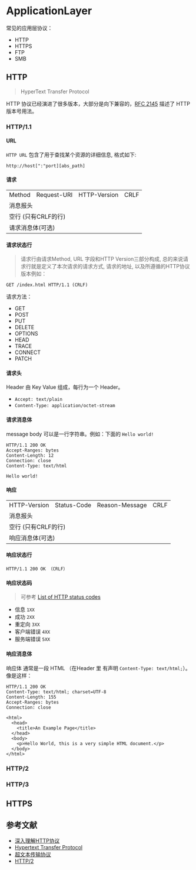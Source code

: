 # ApplicationLayer

常见的应用层协议：

- HTTP
- HTTPS
- FTP
- SMB

## HTTP
> HyperText Transfer Protocol

HTTP 协议已经演进了很多版本，大部分是向下兼容的，[RFC 2145](https://tools.ietf.org/html/rfc2145) 描述了 HTTP版本号用法。

### HTTP/1.1

#### URL

`HTTP URL` 包含了用于查找某个资源的详细信息, 格式如下:
```text
http://host[":"port][abs_path]
```

#### 请求

<table>
    <tr>
        <td>Method</td>
        <td>Request-URI</td>
        <td>HTTP-Version</td>
        <td>CRLF</td>
    </tr>
    <tr><td colspan="4">消息报头</td></tr>
    <tr><td colspan="4">空行 (只有CRLF的行)</td></tr>
    <tr><td colspan="4">请求消息体(可选)</td></tr>
</table>

#### 请求状态行

> 请求行由请求Method, URL 字段和HTTP Version三部分构成, 总的来说请求行就是定义了本次请求的请求方式, 请求的地址, 以及所遵循的HTTP协议版本例如：

```text
GET /index.html HTTP/1.1 (CRLF)
```

请求方法：

- GET
- POST
- PUT
- DELETE
- OPTIONS
- HEAD
- TRACE
- CONNECT
- PATCH

#### 请求头

Header 由 Key Value 组成，每行为一个 Header。

- `Accept: text/plain`
- `Content-Type: application/octet-stream`

#### 请求消息体

message body 可以是一行字符串。例如：下面的 `Hello world!`

```text
HTTP/1.1 200 OK
Accept-Ranges: bytes
Content-Length: 12
Connection: close
Content-Type: text/html

Hello world!
```

#### 响应

<table>
    <tr>
        <td>HTTP-Version</td>
        <td>Status-Code</td>
        <td>Reason-Message</td>
        <td>CRLF</td>
    </tr>
    <tr><td colspan="4">消息报头</td></tr>
    <tr><td colspan="4">空行 (只有CRLF的行)</td></tr>
    <tr><td colspan="4">响应消息体(可选)</td></tr>
</table>

#### 响应状态行

```text
HTTP/1.1 200 OK （CRLF）
```

#### 响应状态码
> 可参考 [List of HTTP status codes](https://en.wikipedia.org/wiki/List_of_HTTP_status_codes)

- 信息 `1XX`
- 成功 `2XX`
- 重定向 `3XX`
- 客户端错误 `4XX`
- 服务端错误 `5XX`

#### 响应消息体

响应体 通常是一段 HTML （在Header 里 有声明 `Content-Type: text/html;`）。像是这样：

```text
HTTP/1.1 200 OK
Content-Type: text/html; charset=UTF-8
Content-Length: 155
Accept-Ranges: bytes
Connection: close

<html>
  <head>
    <title>An Example Page</title>
  </head>
  <body>
    <p>Hello World, this is a very simple HTML document.</p>
  </body>
</html>
```

### HTTP/2

### HTTP/3

## HTTPS

## 参考文献
- [深入理解HTTP协议](https://zhuanlan.zhihu.com/p/45173862)
- [Hypertext Transfer Protocol](https://en.wikipedia.org/wiki/Hypertext_Transfer_Protocol)
- [超文本传输协议](https://zh.wikipedia.org/wiki/%E8%B6%85%E6%96%87%E6%9C%AC%E4%BC%A0%E8%BE%93%E5%8D%8F%E8%AE%AE)
- [HTTP/2](https://zh.wikipedia.org/wiki/HTTP/2)
